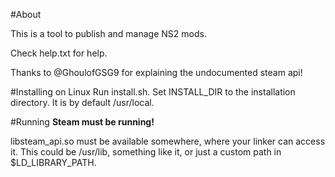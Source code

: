 #About

This is a tool to publish and manage NS2 mods.

Check help.txt for help.

Thanks to @GhoulofGSG9 for explaining the undocumented steam api!

#Installing on Linux
Run install.sh.
Set INSTALL_DIR to the installation directory.
It is by default /usr/local.

#Running
**Steam must be running!**

libsteam_api.so must be available somewhere, where your linker can
access it. This could be /usr/lib, something like it, or just a custom
path in $LD_LIBRARY_PATH.
